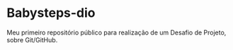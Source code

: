 # Babysteps-dio
Meu primeiro repositório público para realização de um Desafio de Projeto, sobre Git/GitHub.
